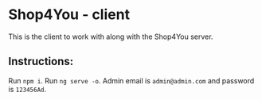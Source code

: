 # Shop4You - client

This is the client to work with along with the Shop4You server.

## Instructions:

Run `npm i`.
Run `ng serve -o`.
Admin email is `admin@admin.com` and password is `123456Ad`.
